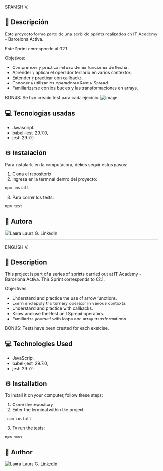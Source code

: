 SPANISH V.

## 🌸 Descripción

Este proyecto forma parte de una serie de sprints realizados en IT Academy - Barcelona Activa.

Este Sprint corresponde al 02.1.

Objetivos: 
- Comprender y practicar el uso de las funciones de flecha.
- Aprender y aplicar el operador ternario en varios contextos.
- Entender y practicar con callbacks.
- Conocer y utilizar los operadores Rest y Spread.
- Familiarizarse con los bucles y las transformaciones en arrays.

BONUS: Se han creado test para cada ejecicio.
![image](https://github.com/ImLauraGS/javascript_I/assets/135736563/1ac4468a-25e7-4278-a45a-b880d5438540)



## 💻 Tecnologias usadas

- Javascript.
- babel-jest: 29.7.0,
- jest: 29.7.0

## ⚙️ Instalación

Para instalarlo en la computadora, debes seguir estos pasos:

1. Clona el repositorio
2. Ingresa en la terminal dentro del proyecto:

```bash
npm install
``` 

3. Para correr los tests:

```bash
npm test
``` 

## 🔗 Autora

![Laura](https://avatars.githubusercontent.com/ImLauraGS?s=50) 
Laura G. 
[LinkedIn](https://www.linkedin.com/in/laura-gil-solano/)


_______________________________________________________________________

ENGLISH V.

## 🌸 Description

 This project is part of a series of sprints carried out at IT Academy - Barcelona Activa.
 This Sprint corresponds to 02.1.
 
 Objectives:
 * Understand and practice the use of arrow functions.
 * Learn and apply the ternary operator in various contexts.
 * Understand and practice with callbacks.
 * Know and use the Rest and Spread operators.
 * Familiarize yourself with loops and array transformations.
 
 BONUS: Tests have been created for each exercise.


## 💻 Technologies Used
 * JavaScript.
 * babel-jest: 29.7.0,
 * jest: 29.7.0


## ⚙️ Installation
 To install it on your computer, follow these steps:

 1. Clone the repository
 2. Enter the terminal within the project:
```bash
 npm install
``` 
 3. To run the tests:
 ```bash
 npm test
 ``` 
 

## 🔗 Author
 ![Laura](https://avatars.githubusercontent.com/ImLauraGS?s=50) 
 Laura G. 
 [LinkedIn](https://www.linkedin.com/in/laura-gil-solano/)
